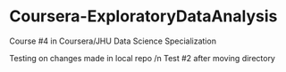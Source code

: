 # Coursera-ExploratoryDataAnalysis
Course #4 in Coursera/JHU Data Science Specialization

Testing on changes made in local repo /n
Test #2 after moving directory
